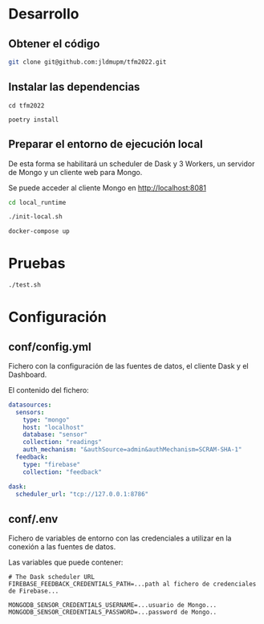 # Desarrollo

## Obtener el código
```sh
git clone git@github.com:jldmupm/tfm2022.git
```

## Instalar las dependencias

```
cd tfm2022

poetry install
```

## Preparar el entorno de ejecución local

De esta forma se habilitará un scheduler de Dask y 3 Workers, un servidor de Mongo y un cliente web para Mongo.

Se puede acceder al cliente Mongo en [http://localhost:8081](http://localhost:8081 "Cliente MongoDB")

```sh
cd local_runtime

./init-local.sh

docker-compose up
```


# Pruebas

```sh
./test.sh
```

# Configuración

## conf/config.yml

Fichero con la configuración de las fuentes de datos, el cliente Dask y el Dashboard.

El contenido del fichero:
```yaml
datasources:
  sensors:
    type: "mongo"
    host: "localhost"
    database: "sensor"
    collection: "readings"
    auth_mechanism: "&authSource=admin&authMechanism=SCRAM-SHA-1"
  feedback:
    type: "firebase"
    collection: "feedback"

dask:
  scheduler_url: "tcp://127.0.0.1:8786"
```

## conf/.env

Fichero de variables de entorno con las credenciales a utilizar en la conexión a las fuentes de datos.

Las variables que puede contener:
```
# The Dask scheduler URL
FIREBASE_FEEDBACK_CREDENTIALS_PATH=...path al fichero de credenciales de Firebase...

MONGODB_SENSOR_CREDENTIALS_USERNAME=...usuario de Mongo...
MONGODB_SENSOR_CREDENTIALS_PASSWORD=...password de Mongo..
```
